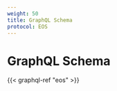 ```yaml
---
weight: 50
title: GraphQL Schema
protocol: EOS
---
```


# GraphQL Schema

{{< graphql-ref "eos" >}}
